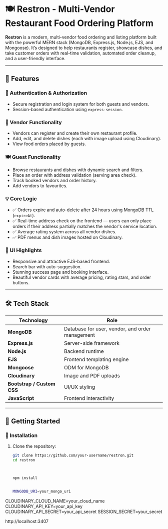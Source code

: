 # 🍽️ Restron - Multi-Vendor Restaurant Food Ordering Platform

**Restron** is a modern, multi-vendor food ordering and listing platform built with the powerful MERN stack (MongoDB, Express.js, Node.js, EJS, and Mongoose). It’s designed to help restaurants register, showcase dishes, and take customer orders with real-time validation, automated order cleanup, and a user-friendly interface.

---

## 🌟 Features

### 👥 Authentication & Authorization
- Secure registration and login system for both guests and vendors.
- Session-based authentication using `express-session`.

### 🏪 Vendor Functionality
- Vendors can register and create their own restaurant profile.
- Add, edit, and delete dishes (each with image upload using Cloudinary).
- View food orders placed by guests.

### 🍽️ Guest Functionality
- Browse restaurants and dishes with dynamic search and filters.
- Place an order with address validation (serving area check).
- Track booked vendors and order history.
- Add vendors to favourites.

### 💡 Core Logic
- ✅ Orders expire and auto-delete after 24 hours using MongoDB TTL (`expireAt`).
- ✅ Real-time address check on the frontend — users can only place orders if their address partially matches the vendor's service location.
- ✅ Average rating system across all vendor dishes.
- ✅ PDF menus and dish images hosted on Cloudinary.

### 🎨 UI Highlights
- Responsive and attractive EJS-based frontend.
- Search bar with auto-suggestion.
- Stunning success page and booking interface.
- Beautiful vendor cards with average pricing, rating stars, and order buttons.

---

## 🛠️ Tech Stack

| Technology | Role |
|-----------|------|
| **MongoDB** | Database for user, vendor, and order management |
| **Express.js** | Server-side framework |
| **Node.js** | Backend runtime |
| **EJS** | Frontend templating engine |
| **Mongoose** | ODM for MongoDB |
| **Cloudinary** | Image and PDF uploads |
| **Bootstrap / Custom CSS** | UI/UX styling |
| **JavaScript** | Frontend interactivity |

---

## 🚀 Getting Started

### 🔧 Installation

1. Clone the repository:
   ```bash
   git clone https://github.com/your-username/restron.git
   cd restron



   npm install


   MONGODB_URI=your_mongo_uri
CLOUDINARY_CLOUD_NAME=your_cloud_name
CLOUDINARY_API_KEY=your_api_key
CLOUDINARY_API_SECRET=your_api_secret
SESSION_SECRET=your_secret


http://localhost:3407